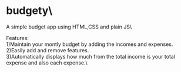 # budgety\
A simple budget app using HTML,CSS and plain JS\


Features:\
1)Maintain your montly budget by adding the incomes and expenses.\
2)Easily add and remove features.\
3)Automatically displays how much from the total income is your total expense and also each expense.\
